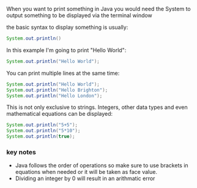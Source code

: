 When you want to print something in Java you would need the System to output something to be displayed via the terminal window

the basic syntax to display something is usually: 
```java
System.out.println()
```

In this example I'm going to print "Hello World":

```java
System.out.println("Hello World");
```
You can print multiple lines at the same time:

```java
System.out.println("Hello World");
System.out.println("Hello Brighton");
System.out.println("Hello London");
```

This is not only exclusive to strings. Integers, other data types and even mathematical equations can be displayed:

```java
System.out.println("5+5");
System.out.println("5*10");
System.out.println(true);
```

### key notes
* Java follows the order of operations so make sure to use brackets in equations when needed or it will be taken as face value.
* Dividing an integer by 0 will result in an arithmatic error

